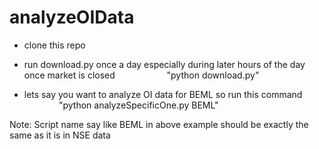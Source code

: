 # analyzeOIData

- clone this repo

- run download.py once a day especially during later hours of the day once market is closed
                     "python download.py"
                     
- lets say you want to analyze OI data for BEML so run this command  
                     "python analyzeSpecificOne.py BEML" 


Note: Script name say like BEML in above example should be exactly the same as it is in NSE data
